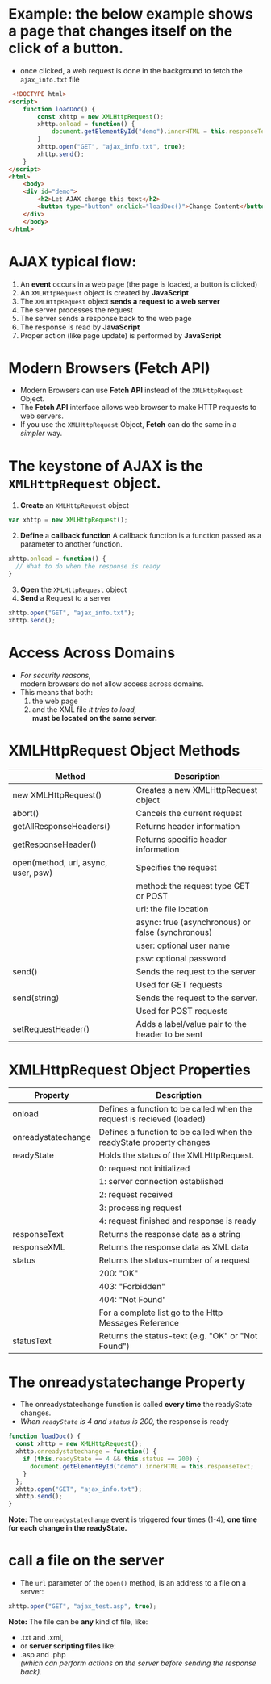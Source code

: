 # Example: the below example shows a page that changes itself on the click of a button.
- once clicked, a web request is done in the background to fetch the `ajax_info.txt` file
```html
 <!DOCTYPE html>
<script>
	function loadDoc() {
		const xhttp = new XMLHttpRequest();
		xhttp.onload = function() {
			document.getElementById("demo").innerHTML = this.responseText;
		}
		xhttp.open("GET", "ajax_info.txt", true);
		xhttp.send();
	}
</script>
<html>
	<body>
	<div id="demo">
		<h2>Let AJAX change this text</h2>
		<button type="button" onclick="loadDoc()">Change Content</button>
	</div>
	</body>
</html> 
```

# AJAX typical flow:
1. An **event** occurs in a web page (the page is loaded, a button is clicked)
2. An `XMLHttpRequest` object is created by **JavaScript**
3. The `XMLHttpRequest` object **sends a request to a web server**
4. The server processes the request
5. The server sends a response back to the web page
6. The response is read by **JavaScript**
7. Proper action (like page update) is performed by **JavaScript**

# Modern Browsers (Fetch API)
- Modern Browsers can use **Fetch API** instead of the `XMLHttpRequest` Object.
- The **Fetch API** interface allows web browser to make HTTP requests to web servers.
- If you use the `XMLHttpRequest` Object, **Fetch** can do the same in a *simpler* way.

# The keystone of AJAX is the `XMLHttpRequest` object.
1. **Create** an `XMLHttpRequest` object
```javascript
var xhttp = new XMLHttpRequest();
```
2. **Define** a **callback function**
A callback function is a function passed as a parameter to another function.
```javascript
xhttp.onload = function() {
  // What to do when the response is ready
}
```
3. **Open** the `XMLHttpRequest` object
4. **Send** a Request to a server
```javascript
xhttp.open("GET", "ajax_info.txt");
xhttp.send(); 
```

# Access Across Domains
- *For security reasons,*  
	modern browsers do not allow access across domains.
- This means that both:  
	1. the web page
	2. and the XML file
	*it tries to load,*   
	**must be located on the same server.**

# XMLHttpRequest Object Methods
| Method | Description |
| --- | --- |
| new XMLHttpRequest() | Creates a new XMLHttpRequest object |
| abort() | Cancels the current request |
| getAllResponseHeaders() | Returns header information |
| getResponseHeader() | Returns specific header information |
| open(method, url, async, user, psw) | Specifies the request |
| | method: the request type GET or POST |
| | url: the file location |
| | async: true (asynchronous) or false (synchronous) |
| | user: optional user name |
| | psw: optional password |
| send() | Sends the request to the server |
| | Used for GET requests |
| send(string) | Sends the request to the server. |
| | Used for POST requests |
| setRequestHeader() | Adds a label/value pair to the header to be sent |

# XMLHttpRequest Object Properties
| Property | Description |
| --- | --- |
| onload | Defines a function to be called when the request is recieved (loaded) |
| onreadystatechange | Defines a function to be called when the readyState property changes |
| readyState | Holds the status of the XMLHttpRequest. |
| | 0: request not initialized |
| | 1: server connection established |
| | 2: request received |
| | 3: processing request |
| | 4: request finished and response is ready |
| responseText | Returns the response data as a string |
| responseXML | Returns the response data as XML data |
| status | Returns the status-number of a request |
| | 200: "OK" |
| | 403: "Forbidden" |
| | 404: "Not Found" |
| | For a complete list go to the Http Messages Reference |
| statusText | Returns the status-text (e.g. "OK" or "Not Found") |

# The onreadystatechange Property
- The onreadystatechange function is called **every time** the readyState changes.
- *When `readyState` is 4 and `status` is 200,*
	the response is ready
```javascript
function loadDoc() {
  const xhttp = new XMLHttpRequest();
  xhttp.onreadystatechange = function() {
    if (this.readyState == 4 && this.status == 200) {
      document.getElementById("demo").innerHTML = this.responseText;
    }
  };
  xhttp.open("GET", "ajax_info.txt");
  xhttp.send();
}
```
**Note:** The `onreadystatechange` event is triggered **four** times (1-4), **one time for each change in the readyState.**

# call a file on the server
- The `url` parameter of the `open()` method, is an address to a file on a server:
```javascript
xhttp.open("GET", "ajax_test.asp", true);
```
**Note:** The file can be **any** kind of file, like:
- .txt and .xml,
- or **server scripting files** like:
- .asp and .php  
*(which can perform actions on the server before sending the response back).*